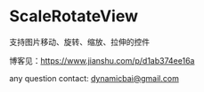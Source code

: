 # ScaleRotateView
支持图片移动、旋转、缩放、拉伸的控件

博客见：https://www.jianshu.com/p/d1ab374ee16a

any question contact: dynamicbai@gmail.com
